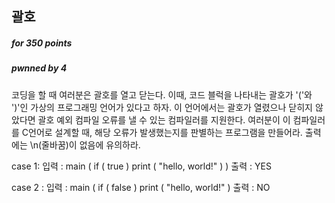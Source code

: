 ## 괄호

##### for 350  points

##### pwnned by 4

코딩을 할 때 여러분은 괄호를 열고 닫는다. 이때, 코드 블럭을 나타내는 괄호가 '('와 ')'인 가상의 프로그래밍 언어가 있다고 하자.
이 언어에서는 괄호가 열렸으나 닫히지 않았다면 괄호 예외 컴파일 오류를 낼 수 있는 컴파일러를 지원한다.
여러분이 이 컴파일러를 C언어로 설계할 때, 해당 오류가 발생했는지를 판별하는 프로그램을 만들어라.
출력에는 \n(줄바꿈)이 없음에 유의하라.

case 1:
입력 :
main ( if ( true ) print ( "hello, world!" ) )
출력 :
YES

case 2 :
입력 :
main ( if ( false ) print ( "hello, world!" )
출력 : 
NO
